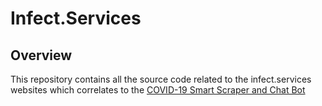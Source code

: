 # Infect.Services

## Overview

This repository contains all the source code related to the infect.services websites which correlates to the [COVID-19 Smart Scraper and Chat Bot](https://github.com/CodingClubAtWali/COVID-19-Smart-Scraper-and-ChatBot)